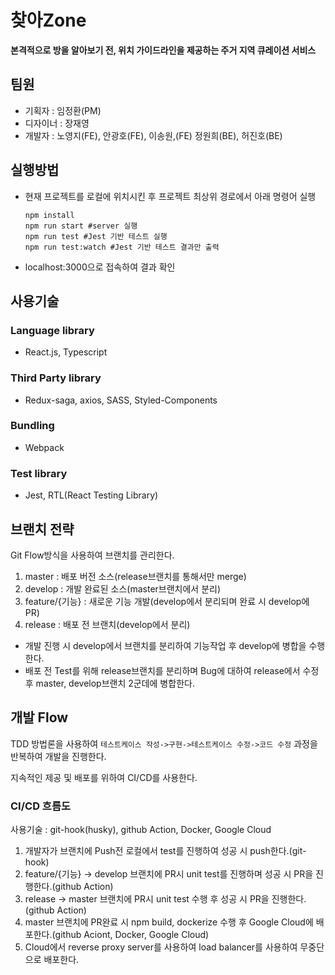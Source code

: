 # 찾아Zone

**본격적으로 방을 알아보기 전, 위치 가이드라인을 제공하는 주거 지역 큐레이션 서비스**

## 팀원

- 기획자 : 임정환(PM)
- 디자이너 : 장재영
- 개발자 : 노영지(FE), 안광호(FE), 이송원,(FE) 정원희(BE), 허진호(BE)

## 실행방법

- 현재 프로젝트를 로컬에 위치시킨 후 프로젝트 최상위 경로에서 아래 명령어 실행

  ```Shell
  npm install
  npm run start #server 실행
  npm run test #Jest 기반 테스트 실행
  npm run test:watch #Jest 기반 테스트 결과만 출력
  ```

- localhost:3000으로 접속하여 결과 확인

## 사용기술

### Language library

- React.js, Typescript

### Third Party library

- Redux-saga, axios, SASS, Styled-Components

### Bundling

- Webpack

### Test library

- Jest, RTL(React Testing Library)

## 브랜치 전략

Git Flow방식을 사용하여 브랜치를 관리한다.

1. master : 배포 버전 소스(release브랜치를 통해서만 merge)
2. develop : 개발 완료된 소스(master브랜치에서 분리)
3. feature/{기능} : 새로운 기능 개발(develop에서 분리되며 완료 시 develop에 PR)
4. release : 배포 전 브랜치(develop에서 분리)

- 개발 진행 시 develop에서 브랜치를 분리하여 기능작업 후 develop에 병합을 수행한다.
- 배포 전 Test를 위해 release브랜치를 분리하며 Bug에 대하여 release에서 수정 후 master, develop브랜치 2군데에 병합한다.

## 개발 Flow

TDD 방법론을 사용하여 `테스트케이스 작성->구현->테스트케이스 수정->코드 수정` 과정을 반복하여 개발을 진행한다.

지속적인 제공 및 배포를 위하여 CI/CD를 사용한다.

### CI/CD 흐름도

사용기술 : git-hook(husky), github Action, Docker, Google Cloud

1. 개발자가 브랜치에 Push전 로컬에서 test를 진행하여 성공 시 push한다.(git-hook)
2. feature/{기능} -> develop 브랜치에 PR시 unit test를 진행하며 성공 시 PR을 진행한다.(github Action)
3. release -> master 브랜치에 PR시 unit test 수행 후 성공 시 PR을 진행한다.(github Action)
4. master 브랜치에 PR완료 시 npm build, dockerize 수행 후 Google Cloud에 배포한다.(github Aciont, Docker, Google Cloud)
5. Cloud에서 reverse proxy server를 사용하여 load balancer를 사용하여 무중단으로 배포한다.

